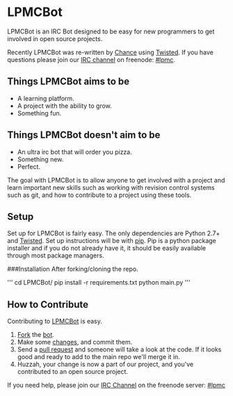 LPMCBot
=======

LPMCBot is an IRC Bot designed to be easy for new programmers to get
involved in open source projects.

Recently LPMCBot was re-written by [Chance](http://github.com/ecnahc515/) using
[Twisted][twisted]. If you have questions please join
our [IRC channel][irc] on freenode: [#lpmc][irc].

Things LPMCBot aims to be
----
- A learning platform.
- A project with the ability to grow.
- Something fun.

Things LPMCBot doesn't aim to be
----
- An ultra irc bot that will order you pizza.
- Something new.
- Perfect.

The goal with LPMCBot is to allow anyone to get involved with a project and
learn important new skills such as working with revision control systems such
as git, and how to contribute to a project using these tools.

Setup
----
Set up for LPMCBot is fairly easy. The only dependencies are Python 2.7+ and
[Twisted][twisted]. Set up instructions will be with
[pip](http://pypi.python.org/pypi/pip). Pip is a python package installer and
if you do not already have it, it should be easily available through most
package managers.

###Installation
After forking/cloning the repo.

'''
cd LPMCBot/
pip install -r requirements.txt
python main.py
'''



How to Contribute
----
Contributing to [LPMCBot][repo] is easy.

1. [Fork](https://help.github.com/articles/fork-a-repo) the [bot][fork].
2. Make some [changes](http://git-scm.com/book/en/Git-Basics-Recording-Changes-to-the-Repository),
   and commit them.
3. Send a [pull request](https://help.github.com/articles/using-pull-requests)
   and someone will take a look at the code. If it looks good and ready to add
   to the main repo we'll merge it in.
4. Huzzah, your change is now a part of our project, and you've contributed to
   an open source project.

If you need help, please join our [IRC Channel][irc] on the freenode server: [#lpmc][irc]


[irc]: http://webchat.freenode.net/?channels=lpmc&uio=d4 "Freenode web chat"
[twisted]: http://twistedmatrix.com/trac/
[fork]: https://github.com/LearnProgramming/LPMCBot/fork_select
[repo]: https://github.com/LearnProgramming/LPMCBot

